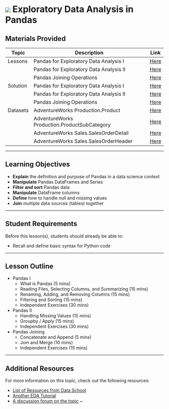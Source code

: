 # ![](https://ga-dash.s3.amazonaws.com/production/assets/logo-9f88ae6c9c3871690e33280fcf557f33.png) Exploratory Data Analysis in Pandas



## Materials Provided

| Topic     | Description                                            | Link        |
| --------- | ------------------------------------------------------ | ----------- |
| Lessons   | Pandas for Exploratory Data Analysis I                 | [Here][L-1] |
|           | Pandas for Exploratory Data Analysis II                | [Here][L-2] |
|           | Pandas Joining Operations                              | [Here][L-3] |
| Solution  | Pandas for Exploratory Data Analysis I                 | [Here][S-1] |
|           | Pandas for Exploratory Data Analysis II                | [Here][S-2] |
|           | Pandas Joining Operations                              | [Here][S-3] |
| Datasets  | AdventureWorks Production.Product                      | [Here][D-1] |
|           | AdventureWorks Production.ProductSubCategory           | [Here][D-2] |
|           | AdventureWorks Sales.SalesOrderDetail                  | [Here][D-3] |
|           | AdventureWorks Sales.SalesOrderHeader                  | [Here][D-4] |


[L-1]: ./pandas-i.ipynb
[L-2]: ./pandas-ii.ipynb
[L-3]: ./pandas-join.ipynb
[S-1]: ./solutions/pandas-i-answers.ipynb
[S-2]: ./solutions/pandas-ii-answers.ipynb
[S-3]: ./solutions/pandas-join-answers.ipynb
[D-1]: ./data/Production.Product.csv
[D-2]: ./data/Production.ProductSubCategory.csv
[D-3]: ./data/Sales.SalesOrderDetail.csv
[D-4]: ./data/Sales.SalesOrderHeader.csv

---

## Learning Objectives

- **Explain** the definition and purpose of Pandas in a data science context
- **Manipulate** Pandas DataFrames and Series
- **Filter and sort** Pandas data
- **Manipulate** DataFrame columns
- **Define** how to handle null and missing values
- **Join** multiple data sources (tables) together

---

## Student Requirements

Before this lesson(s), students should already be able to:

- Recall and define basic syntax for Python code

---

## Lesson Outline

- Pandas I
  - What is Pandas (5 mins)
  - Reading Files, Selecting Columns, and Summarizing (15 mins)
  - Renaming, Adding, and Removing Columns (15 mins)
  - Filtering and Sorting (15 mins)
  - Independent Exercises (30 mins)
- Pandas II
  - Handling Missing Values (15 mins)
  - Groupby / Apply (15 mins)
  - Independent Exercises (30 mins)
- Pandas Joining
  - Concatenate and Append (5 mins)
  - Join and Merge (10 mins)
  - Independent Exercises (15 mins)

---

## Additional Resources

For more information on this topic, check out the following resources:

- [List of Resources from Data School](http://www.dataschool.io/best-python-pandas-resources/)
- [Another EDA Tutorial](https://www.datacamp.com/community/tutorials/exploratory-data-analysis-python#gs.T3TSKbk)
- [A discussion forum on the topic](https://www.kaggle.com/general/12796)
~                                                                            
